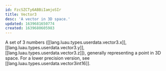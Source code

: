 ```yaml
---
id: FzcSZCTy6ABBiIamjoSIr
title: Vector3
desc: 'A vector in 3D space.'
updated: 1639681650774
created: 1639680605983
---
```


A set of 3 numbers ([[lang.luau.types.userdata.vector3.x]], [[lang.luau.types.userdata.vector3.y]], [[lang.luau.types.userdata.vector3.z]]), generally representing a point in 3D space. For a lower precision version, see [[lang.luau.types.userdata.vector3int16]].